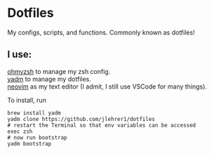 # Dotfiles
My configs, scripts, and functions. Commonly known as dotfiles!

## I use:
[ohmyzsh](https://github.com/ohmyzsh/ohmyzsh) to manage my zsh config.  
[yadm](https://github.com/TheLocehiliosan/yadm) to manage my dotfiles.  
[neovim](https://github.com/neovim/neovim) as my text editor (I admit, I still use VSCode for many things).

To install, run
```shell
brew install yadm
yadm clone https://github.com/jlehrer1/dotfiles
# restart the Terminal so that env variables can be accessed
exec zsh
# now run bootstrap
yadm bootstrap
```


